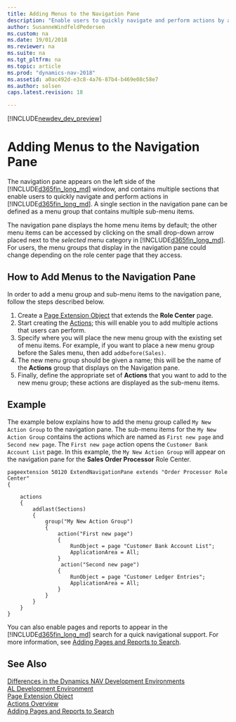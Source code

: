 ```yaml
---
title: Adding Menus to the Navigation Pane
description: "Enable users to quickly navigate and perform actions by adding the menu items to the navigation pane."
author: SusanneWindfeldPedersen
ms.custom: na
ms.date: 19/01/2018
ms.reviewer: na
ms.suite: na
ms.tgt_pltfrm: na
ms.topic: article
ms.prod: "dynamics-nav-2018"
ms.assetid: a0ac492d-e3c8-4a76-87b4-b469e08c58e7
ms.author: solsen
caps.latest.revision: 18 

---
```


[!INCLUDE[newdev_dev_preview](includes/newdev_dev_preview.md)]

# Adding Menus to the Navigation Pane

 The navigation pane appears on the left side of the [!INCLUDE[d365fin_long_md](includes/d365fin_long_md.md)] window, and contains multiple sections that enable users to quickly navigate and perform actions in [!INCLUDE[d365fin_long_md](includes/d365fin_long_md.md)]. A single section in the navigation pane can be defined as a menu group that contains multiple sub-menu items. 

 The navigation pane displays the home menu items by default; the other menu items can be accessed by clicking on the small drop-down arrow placed next to the *selected* menu category in [!INCLUDE[d365fin_long_md](includes/d365fin_long_md.md)]. For users, the menu groups that display in the navigation pane could change depending on the role center page that they access. 


 
 ## How to Add Menus to the Navigation Pane

 In order to add a menu group and sub-menu items to the navigation pane, follow the steps described below.
 
 1. Create a [Page Extension Object](devenv-page-ext-object.md) that extends the **Role Center** page.  
 2. Start creating the [Actions](devenv-actions-overview.md); this will enable you to add multiple actions that users can perform.  
 3. Specify where you will place the new menu group with the existing set of menu items. For example, if you want to place a new menu group before the Sales menu, then add  `addbefore(Sales)`.  
 4. The new menu group should be given a name; this will be the name of the **Actions** group that displays on the Navigation pane.  
 5. Finally, define the appropriate set of **Actions** that you want to add to the new menu group; these actions are displayed as the sub-menu items.


 ## Example
 The example below explains how to add the menu group called `My New Action Group` to the navigation pane. The sub-menu items for the `My New Action Group` contains the actions which are named as `First new page` and `Second new page`. The `First new page` action opens the `Customer Bank Account List` page. In this example, the `My New Action Group` will appear on the navigation pane for the **Sales Order Processor** Role Center. 

```al
pageextension 50120 ExtendNavigationPane extends "Order Processor Role Center"
{

    actions
    {
        addlast(Sections)
        {
            group("My New Action Group")
            {
                action("First new page")
                {
                    RunObject = page "Customer Bank Account List";
                    ApplicationArea = All;
                }
                 action("Second new page")
                {
                    RunObject = page "Customer Ledger Entries";
                    ApplicationArea = All;
                }
            }
        }
    }
}
```

You can also enable pages and reports to appear in the [!INCLUDE[d365fin_long_md](includes/d365fin_long_md.md)] search for a quick navigational support. For more information, see [Adding Pages and Reports to Search](devenv-al-menusuite-functionality.md).   

## See Also
[Differences in the Dynamics NAV Development Environments](devenv-differences.md)  
[AL Development Environment](devenv-reference-overview.md)  
[Page Extension Object](devenv-page-ext-object.md)  
[Actions Overview](devenv-actions-overview.md)  
[Adding Pages and Reports to Search](devenv-al-menusuite-functionality.md)  
